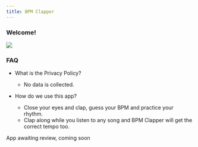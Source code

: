 ```yaml
---
title: BPM Clapper
---
```


### Welcome!

<img src="/assets/BPM_Clapper/bpmClapper.gif"/>

### FAQ
- What is the Privacy Policy?
    - No data is collected.

- How do we use this app?
    - Close your eyes and clap, guess your BPM and practice your rhythm. 
    - Clap along while you listen to any song and BPM Clapper will get the correct tempo too.
 
 
 App awaiting review, coming soon

